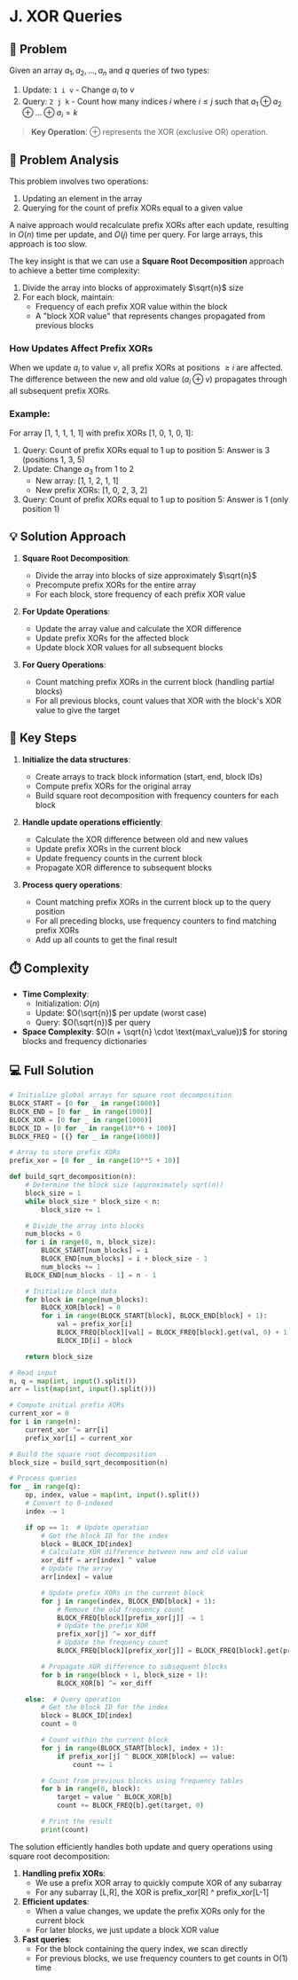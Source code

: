 # J. XOR Queries

## 📝 Problem

Given an array $a_1, a_2, \ldots, a_n$ and $q$ queries of two types:

1. Update: `1 i v` - Change $a_i$ to $v$
2. Query: `2 j k` - Count how many indices $i$ where $i \leq j$ such that $a_1 \oplus a_2 \oplus \ldots \oplus a_i = k$

> **Key Operation**: $\oplus$ represents the XOR (exclusive OR) operation.

## 🧠 Problem Analysis

This problem involves two operations:

1. Updating an element in the array
2. Querying for the count of prefix XORs equal to a given value

A naive approach would recalculate prefix XORs after each update, resulting in $O(n)$ time per update, and $O(j)$ time per query. For large arrays, this approach is too slow.

The key insight is that we can use a **Square Root Decomposition** approach to achieve a better time complexity:

1. Divide the array into blocks of approximately $\sqrt{n}$ size
2. For each block, maintain:
   - Frequency of each prefix XOR value within the block
   - A "block XOR value" that represents changes propagated from previous blocks

### How Updates Affect Prefix XORs

When we update $a_i$ to value $v$, all prefix XORs at positions $\geq i$ are affected. The difference between the new and old value ($a_i \oplus v$) propagates through all subsequent prefix XORs.

### Example:

For array [1, 1, 1, 1, 1] with prefix XORs [1, 0, 1, 0, 1]:

1. Query: Count of prefix XORs equal to 1 up to position 5: Answer is 3 (positions 1, 3, 5)
2. Update: Change $a_3$ from 1 to 2
   - New array: [1, 1, 2, 1, 1]
   - New prefix XORs: [1, 0, 2, 3, 2]
3. Query: Count of prefix XORs equal to 1 up to position 5: Answer is 1 (only position 1)

## 💡 Solution Approach

1. **Square Root Decomposition**:

   - Divide the array into blocks of size approximately $\sqrt{n}$
   - Precompute prefix XORs for the entire array
   - For each block, store frequency of each prefix XOR value

2. **For Update Operations**:

   - Update the array value and calculate the XOR difference
   - Update prefix XORs for the affected block
   - Update block XOR values for all subsequent blocks

3. **For Query Operations**:
   - Count matching prefix XORs in the current block (handling partial blocks)
   - For all previous blocks, count values that XOR with the block's XOR value to give the target

## 🔑 Key Steps

1. **Initialize the data structures**:

   - Create arrays to track block information (start, end, block IDs)
   - Compute prefix XORs for the original array
   - Build square root decomposition with frequency counters for each block

2. **Handle update operations efficiently**:

   - Calculate the XOR difference between old and new values
   - Update prefix XORs in the current block
   - Update frequency counts in the current block
   - Propagate XOR difference to subsequent blocks

3. **Process query operations**:
   - Count matching prefix XORs in the current block up to the query position
   - For all preceding blocks, use frequency counters to find matching prefix XORs
   - Add up all counts to get the final result

## ⏱️ Complexity

- **Time Complexity**:
  - Initialization: $O(n)$
  - Update: $O(\sqrt{n})$ per update (worst case)
  - Query: $O(\sqrt{n})$ per query
- **Space Complexity**: $O(n + \sqrt{n} \cdot \text{max\_value})$ for storing blocks and frequency dictionaries

## 💻 Full Solution

```python
# Initialize global arrays for square root decomposition
BLOCK_START = [0 for _ in range(1000)]
BLOCK_END = [0 for _ in range(1000)]
BLOCK_XOR = [0 for _ in range(1000)]
BLOCK_ID = [0 for _ in range(10**6 + 100)]
BLOCK_FREQ = [{} for _ in range(1000)]

# Array to store prefix XORs
prefix_xor = [0 for _ in range(10**5 + 10)]

def build_sqrt_decomposition(n):
    # Determine the block size (approximately sqrt(n))
    block_size = 1
    while block_size * block_size < n:
        block_size += 1

    # Divide the array into blocks
    num_blocks = 0
    for i in range(0, n, block_size):
        BLOCK_START[num_blocks] = i
        BLOCK_END[num_blocks] = i + block_size - 1
        num_blocks += 1
    BLOCK_END[num_blocks - 1] = n - 1

    # Initialize block data
    for block in range(num_blocks):
        BLOCK_XOR[block] = 0
        for i in range(BLOCK_START[block], BLOCK_END[block] + 1):
            val = prefix_xor[i]
            BLOCK_FREQ[block][val] = BLOCK_FREQ[block].get(val, 0) + 1
            BLOCK_ID[i] = block

    return block_size

# Read input
n, q = map(int, input().split())
arr = list(map(int, input().split()))

# Compute initial prefix XORs
current_xor = 0
for i in range(n):
    current_xor ^= arr[i]
    prefix_xor[i] = current_xor

# Build the square root decomposition
block_size = build_sqrt_decomposition(n)

# Process queries
for _ in range(q):
    op, index, value = map(int, input().split())
    # Convert to 0-indexed
    index -= 1

    if op == 1:  # Update operation
        # Get the block ID for the index
        block = BLOCK_ID[index]
        # Calculate XOR difference between new and old value
        xor_diff = arr[index] ^ value
        # Update the array
        arr[index] = value

        # Update prefix XORs in the current block
        for j in range(index, BLOCK_END[block] + 1):
            # Remove the old frequency count
            BLOCK_FREQ[block][prefix_xor[j]] -= 1
            # Update the prefix XOR
            prefix_xor[j] ^= xor_diff
            # Update the frequency count
            BLOCK_FREQ[block][prefix_xor[j]] = BLOCK_FREQ[block].get(prefix_xor[j], 0) + 1

        # Propagate XOR difference to subsequent blocks
        for b in range(block + 1, block_size + 1):
            BLOCK_XOR[b] ^= xor_diff

    else:  # Query operation
        # Get the block ID for the index
        block = BLOCK_ID[index]
        count = 0

        # Count within the current block
        for j in range(BLOCK_START[block], index + 1):
            if prefix_xor[j] ^ BLOCK_XOR[block] == value:
                count += 1

        # Count from previous blocks using frequency tables
        for b in range(0, block):
            target = value ^ BLOCK_XOR[b]
            count += BLOCK_FREQ[b].get(target, 0)

        # Print the result
        print(count)
```

The solution efficiently handles both update and query operations using square root decomposition:

1. **Handling prefix XORs**:
   - We use a prefix XOR array to quickly compute XOR of any subarray
   - For any subarray [L,R], the XOR is prefix_xor[R] ^ prefix_xor[L-1]
2. **Efficient updates**:
   - When a value changes, we update the prefix XORs only for the current block
   - For later blocks, we just update a block XOR value
3. **Fast queries**:
   - For the block containing the query index, we scan directly
   - For previous blocks, we use frequency counters to get counts in O(1) time
